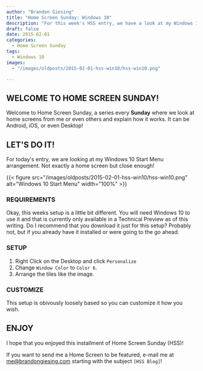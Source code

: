 ```yaml
---
author: "Brandon Giesing"
title: "Home Screen Sunday: Windows 10"
description: "For this week's HSS entry, we have a look at my Windows 10 Start Menu!"
draft: false
date: 2015-02-01
categories:
  - Home Screen Sunday
tags:
  - Windows 10
images:
  - "/images/oldposts/2015-02-01-hss-win10/hss-win10.png"

---
```


## WELCOME TO HOME SCREEN SUNDAY!

Welcome to Home Screen Sunday, a series every **Sunday** where we look at home
screens from me or even others and explain how it works. It can be Android, iOS,
or even Desktop!

## LET'S DO IT!

For today's entry, we are looking at my Windows 10 Start Menu arrangement. Not
exactly a home screen but close enough!

{{< figure src="/images/oldposts/2015-02-01-hss-win10/hss-win10.png" alt="Windows 10 Start Menu" width="100%" >}}

### REQUIREMENTS

Okay, this weeks setup is a little bit different. You will need Windows 10 to
use it and that is currently only available in a Technical Preview as of this
writing. Do I recommend that you download it just for this setup? Probably not,
but if you already have it installed or were going to the go ahead.

### SETUP

1. Right Click on the Desktop and click `Personalize`
2. Change `Window Color` to `Color 6`.
3. Arrange the tiles like the image.

### CUSTOMIZE

This setup is obivously loosely based so you can customize it how you wish.

## ENJOY

I hope that you enjoyed this installment of Home Screen Sunday (HSS)!

If you want to send me a Home Screen to be featured, e-mail me at
<me@brandongiesing.com> starting with the subject `[HSS Blog]`!
